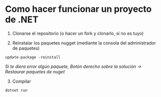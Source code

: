 # Como hacer funcionar un proyecto de .NET

1. Clonarse el repositorio (o hacer un fork y clonarlo, si no es tuyo)

2. Reinstalar los paquetes nugget (mediante la consola del administrador de paquetes)

````
update-package -reinstall 
````
*Si te diera error algún paquete, Botón derecho sobre la solución -> Restaurar paquetes de nuget*

3. Compilar

````
dotnet run
````
